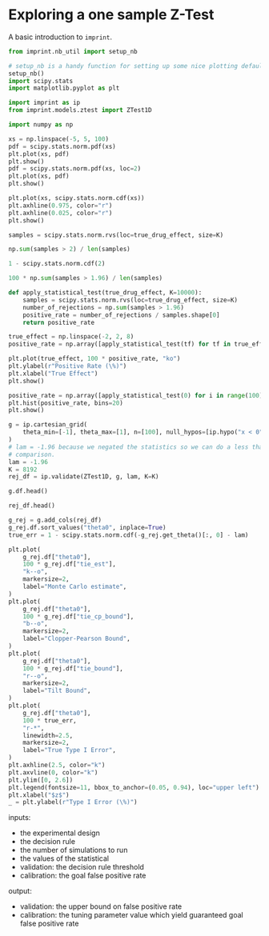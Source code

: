 # Exploring a one sample Z-Test

A basic introduction to `imprint`.

```python
from imprint.nb_util import setup_nb

# setup_nb is a handy function for setting up some nice plotting defaults.
setup_nb()
import scipy.stats
import matplotlib.pyplot as plt

import imprint as ip
from imprint.models.ztest import ZTest1D
```

```python
import numpy as np

xs = np.linspace(-5, 5, 100)
pdf = scipy.stats.norm.pdf(xs)
plt.plot(xs, pdf)
plt.show()
pdf = scipy.stats.norm.pdf(xs, loc=2)
plt.plot(xs, pdf)
plt.show()
```

```python
plt.plot(xs, scipy.stats.norm.cdf(xs))
plt.axhline(0.975, color="r")
plt.axhline(0.025, color="r")
plt.show()
```

```python
samples = scipy.stats.norm.rvs(loc=true_drug_effect, size=K)
```

```python
np.sum(samples > 2) / len(samples)
```

```python
1 - scipy.stats.norm.cdf(2)
```

```python
100 * np.sum(samples > 1.96) / len(samples)
```

```python
def apply_statistical_test(true_drug_effect, K=10000):
    samples = scipy.stats.norm.rvs(loc=true_drug_effect, size=K)
    number_of_rejections = np.sum(samples > 1.96)
    positive_rate = number_of_rejections / samples.shape[0]
    return positive_rate
```

```python
true_effect = np.linspace(-2, 2, 8)
positive_rate = np.array([apply_statistical_test(tf) for tf in true_effect])
```

```python
plt.plot(true_effect, 100 * positive_rate, "ko")
plt.ylabel(r"Positive Rate (\%)")
plt.xlabel("True Effect")
plt.show()
```

```python
positive_rate = np.array([apply_statistical_test(0) for i in range(100)])
plt.hist(positive_rate, bins=20)
plt.show()
```

```python
g = ip.cartesian_grid(
    theta_min=[-1], theta_max=[1], n=[100], null_hypos=[ip.hypo("x < 0")]
)
# lam = -1.96 because we negated the statistics so we can do a less than
# comparison.
lam = -1.96
K = 8192
rej_df = ip.validate(ZTest1D, g, lam, K=K)
```

```python
g.df.head()
```

```python
rej_df.head()
```

```python
g_rej = g.add_cols(rej_df)
g_rej.df.sort_values("theta0", inplace=True)
true_err = 1 - scipy.stats.norm.cdf(-g_rej.get_theta()[:, 0] - lam)

plt.plot(
    g_rej.df["theta0"],
    100 * g_rej.df["tie_est"],
    "k--o",
    markersize=2,
    label="Monte Carlo estimate",
)
plt.plot(
    g_rej.df["theta0"],
    100 * g_rej.df["tie_cp_bound"],
    "b--o",
    markersize=2,
    label="Clopper-Pearson Bound",
)
plt.plot(
    g_rej.df["theta0"],
    100 * g_rej.df["tie_bound"],
    "r--o",
    markersize=2,
    label="Tilt Bound",
)
plt.plot(
    g_rej.df["theta0"],
    100 * true_err,
    "r-*",
    linewidth=2.5,
    markersize=2,
    label="True Type I Error",
)
plt.axhline(2.5, color="k")
plt.axvline(0, color="k")
plt.ylim([0, 2.6])
plt.legend(fontsize=11, bbox_to_anchor=(0.05, 0.94), loc="upper left")
plt.xlabel("$z$")
_ = plt.ylabel(r"Type I Error (\%)")
```

inputs:
- the experimental design
- the decision rule
- the number of simulations to run
- the values of the statistical
- validation: the decision rule threshold
- calibration: the goal false positive rate

output:
- validation: the upper bound on false positive rate
- calibration: the tuning parameter value which yield guaranteed goal false positive rate

